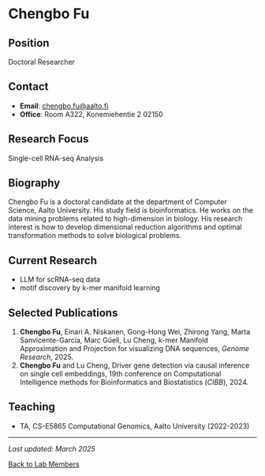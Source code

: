 # Chengbo Fu

## Position
Doctoral Researcher

## Contact
- **Email**: chengbo.fu@aalto.fi
- **Office**: Room A322, Konemiehentie 2 02150

## Research Focus
Single-cell RNA-seq Analysis

## Biography
Chengbo Fu is a doctoral candidate at the department of Computer Science, Aalto University. His study field is bioinformatics. He works on the data mining problems related to high-dimension in biology. His research interest is how to develop dimensional reduction algorithms and optimal transformation methods to solve biological problems.

## Current Research
- LLM for scRNA-seq data
- motif discovery by k-mer manifold learning

## Selected Publications
1. **Chengbo Fu**, Einari A. Niskanen, Gong-Hong Wei, Zhirong Yang, Marta Sanvicente-García, Marc Güell, Lu Cheng, k-mer Manifold Approximation and Projection for visualizing DNA sequences, *Genome Research*, 2025. 
2. **Chengbo Fu** and Lu Cheng, Driver gene detection via causal inference on single cell embeddings, 19th conference on Computational Intelligence methods for Bioinformatics and Biostatistics (*CIBB*), 2024.

## Teaching
- TA, CS-E5865 Computational Genomics, Aalto University (2022-2023)

---
*Last updated: March 2025*

[Back to Lab Members](/people) 
